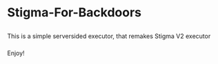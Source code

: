 # Stigma-For-Backdoors

##
This is a simple serversided executor, that remakes Stigma V2 executor

###
Enjoy!
